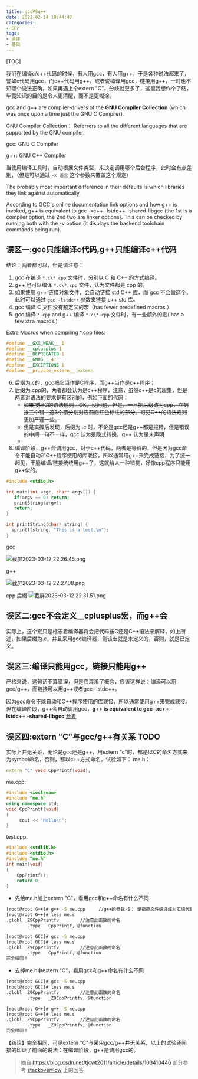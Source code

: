 ```yaml
---
title: gccVSg++
date: 2022-02-14 19:44:47
categories:
- CPP
tags:
- 编译
- 基础
---
```


[TOC]

我们在编译c/c++代码的时候，有人用gcc，有人用g++，于是各种说法都来了，譬如c代码用gcc，而c++代码用g++，或者说编译用gcc，链接用g++，一时也不知哪个说法正确，如果再遇上个extern "C"，分歧就更多了，这里我想作个了结，毕竟知识的目的是令人更清醒，而不是更糊涂。

gcc and g++ are compiler-drivers of the **GNU Compiler Collection** (which was once upon a time just the GNU C Compiler).

GNU Compiler Collection： Referrers to all the different languages that are supported by the GNU compiler.

gcc: GNU C   Compiler

g++: GNU C++ Compiler

当使用编译工具时，自动根据文件类型，来决定调用哪个后台程序，此时会有点差别，（但是可以通过 `-x 语言` 这个参数来覆盖这个规定）

The probably most important difference in their defaults is which libraries they link against automatically.


According to GCC's online documentation link options and how g++ is invoked, g++ is equivalent to gcc -xc++ -lstdc++ -shared-libgcc (the 1st is a compiler option, the 2nd two are linker options). This can be checked by running both with the -v option (it displays the backend toolchain commands being run).



## 误区一:gcc只能编译c代码,g++只能编译c++代码

结论：两者都可以，但是请注意：

1. gcc 在编译 `*.c\*.cpp` 文件时，分别以 C 和 C++ 的方式编译。
2. g++ 也可以编译 `*.c\*.cpp` 文件，认为文件都是 cpp 的。
3. 如果使用 g++ 链接对象文件，会自动链接 std C++ 库，而 gcc 不会做这个，此时可以通过 `gcc -lstdc++` 参数来链接 c++ std 库。
4. gcc 编译 C 文件没有预定义的宏（has fewer predefined macros.）
5. gcc 编译 `*.cpp` and g++ 编译 `*.c\*.cpp` 文件时，有一些额外的宏( has a few xtra macros.)

Extra Macros when compiling *.cpp files:

```cpp
#define __GXX_WEAK__ 1
#define __cplusplus 1
#define __DEPRECATED 1
#define __GNUG__ 4
#define __EXCEPTIONS 1
#define __private_extern__ extern
```


6. 后缀为.c的，gcc把它当作是C程序，而g++当作是c++程序；
7. 后缀为.cpp的，两者都会认为是c++程序，注意，虽然c++是c的超集，但是两者对语法的要求是有区别的，例如下面的代码：
   - ~~如果按照C的语法规则，OK，没问题，但是，一旦把后缀改为cpp，立刻报三个错：这3个错分别对应前面红色标注的部分。可见C++的语法规则更加严谨一些。~~
   - 但是实操后发现，后缀为 .c 时，不论是gcc还是g++都是报错，但是错误的中间一句不一样，gcc 认为是隐式转换，g++ 认为是未声明
   - 
8. 编译阶段，g++会调用gcc，对于c++代码，两者是等价的，但是因为gcc命令不能自动和C++程序使用的库联接，所以通常用g++来完成链接，为了统一起见，干脆编译/链接统统用g++了，这就给人一种错觉，好像cpp程序只能用g++似的。

```c
#include <stdio.h>

int main(int argc, char* argv[]) {
   if(argv == 0) return;
   printString(argv);
   return;
}

int printString(char* string) {
  sprintf(string, "This is a test.\n");
}
```

gcc

![截屏2023-03-12 22.26.45.png](https://s2.loli.net/2023/03/12/7wpXANZvKlQOSxj.png)

g++

![截屏2023-03-12 22.27.08.png](https://s2.loli.net/2023/03/12/xQ4dHVyzakq3BvK.png)

cpp 后缀
![截屏2023-03-12 22.31.51.png](https://s2.loli.net/2023/03/12/GiLfmHuCh2wePK3.png)

## 误区二:gcc不会定义__cplusplus宏，而g++会

实际上，这个宏只是标志着编译器将会把代码按C还是C++语法来解释，如上所述，如果后缀为.c，并且采用gcc编译器，则该宏就是未定义的，否则，就是已定义。

## 误区三:编译只能用gcc，链接只能用g++

严格来说，这句话不算错误，但是它混淆了概念，应该这样说：编译可以用gcc/g++，而链接可以用g++或者gcc -lstdc++。

因为gcc命令不能自动和C++程序使用的库联接，所以通常使用g++来完成联接。但在编译阶段，g++会自动调用gcc，**g++ is equivalent to gcc -xc++ -lstdc++ -shared-libgcc** [参考](https://stackoverflow.com/questions/172587/what-is-the-difference-between-g-and-gcc)

## 误区四:extern "C"与gcc/g++有关系 TODO

实际上并无关系，无论是gcc还是g++，用extern "c"时，都是以C的命名方式来为symbol命名，否则，都以c++方式命名。试验如下：
me.h：

```CPP
extern "C" void CppPrintf(void);
```

me.cpp:

```CPP
#include <iostream>
#include "me.h"
using namespace std;
void CppPrintf(void)
{
     cout << "Hello\n";
}
```

test.cpp:

```CPP
#include <stdlib.h>
#include <stdio.h>
#include "me.h"        
int main(void)
{
    CppPrintf();
    return 0;
}
```

- 先给me.h加上extern "C"，看用gcc和g++命名有什么不同

```bash
[root@root G++]# g++ -S me.cpp     //g++的参数-S： 是指把文件编译成为汇编代码
[root@root G++]# less me.s
.globl _Z9CppPrintfv        //注意此函数的命名
        .type   CppPrintf, @function

[root@root GCC]# gcc -S me.cpp
[root@root GCC]# less me.s
.globl _Z9CppPrintfv        //注意此函数的命名
        .type   CppPrintf, @function
完全相同！
```

- 去掉me.h中extern "C"，看用gcc和g++命名有什么不同

```bash
[root@root GCC]# gcc -S me.cpp
[root@root GCC]# less me.s
.globl _Z9CppPrintfv        //注意此函数的命名
        .type   _Z9CppPrintfv, @function

[root@root G++]# g++ -S me.cpp
[root@root G++]# less me.s
.globl _Z9CppPrintfv        //注意此函数的命名
        .type   _Z9CppPrintfv, @function
完全相同！
```

【结论】完全相同，可见extern "C"与采用gcc/g++并无关系，以上的试验还间接的印证了前面的说法：在编译阶段，g++是调用gcc的。

> 摘自 <https://blog.csdn.net/tjcwt2011/article/details/103410446>
> 部分参考 [stackoverflow](https://stackoverflow.com/questions/172587/what-is-the-difference-between-g-and-gcc) 上的回答
